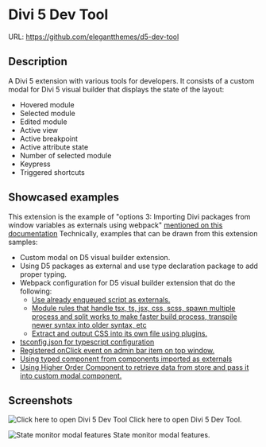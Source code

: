 # Divi 5 Dev Tool

URL: https://github.com/elegantthemes/d5-dev-tool

## Description
A Divi 5 extension with various tools for developers. It consists of a custom modal for Divi 5 visual builder that displays the state of the layout:

- Hovered module
- Selected module
- Edited module
- Active view
- Active breakpoint
- Active attribute state
- Number of selected module
- Keypress
- Triggered shortcuts

## Showcased examples
This extension is the example of "options 3: Importing Divi packages from window variables as externals using webpack" [mentioned on this documentation](https://github.com/elegantthemes/submodule-builder/blob/d5-initial-development/docs/docs/internal/third-party-integration/extending-d5-visual-builder.md#option-3-importing-divi-packages-from-window-variables-as-externals-using-webpack-module-bundler)
Technically, examples that can be drawn from this extension samples:

- Custom modal on D5 visual builder extension.
- Using D5 packages as external and use type declaration package to add proper typing.
- Webpack configuration for D5 visual builder extension that do the following:
  - [Use already enqueued script as externals.](https://github.com/elegantthemes/d5-dev-tool/blob/main/webpack.config.js#L11-L33)
  - [Module rules that handle tsx, ts, jsx, css, scss, spawn multiple process and split works to make faster build process, transpile newer syntax into older syntax, etc](https://github.com/elegantthemes/d5-dev-tool/blob/main/webpack.config.js#L39-L130)
  - [Extract and output CSS into its own file using plugins.](https://github.com/elegantthemes/d5-dev-tool/blob/main/webpack.config.js#L133-L140)
- [tsconfig.json for typescript configuration](https://github.com/elegantthemes/d5-dev-tool/blob/main/tsconfig.json)
- [Registered onClick event on admin bar item on top window.](https://github.com/elegantthemes/d5-dev-tool/blob/main/src/index.ts#L14-L31)
- [Using typed component from components imported as externals](https://github.com/elegantthemes/d5-dev-tool/blob/main/src/components/modal/component.tsx#L17-L24)
- [Using Higher Order Component to retrieve data from store and pass it into custom modal component.](https://github.com/elegantthemes/d5-dev-tool/blob/main/src/components/modal/container.ts#L22-L79)

## Screenshots
![Click here to open Divi 5 Dev Tool](https://user-images.githubusercontent.com/916442/178093897-5846e59c-8f95-40ec-b328-e0cecf034bbb.png)
Click here to open Divi 5 Dev Tool.


![State monitor modal features](https://user-images.githubusercontent.com/916442/178093900-1e70d508-8bd9-4b2d-a54a-8475b206e075.png)
State monitor modal features.